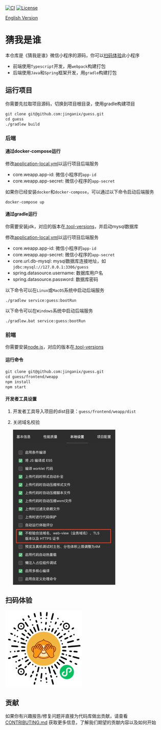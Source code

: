 [![CI](https://github.com/jinganix/guess/actions/workflows/ci.yml/badge.svg)](https://github.com/jinganix/guess/actions/workflows/ci.yml)
[![License](http://img.shields.io/:license-apache-brightgreen.svg)](http://www.apache.org/licenses/LICENSE-2.0.html)

[English Version](README.en.md)

# 猜我是谁

本仓库是《猜我是谁》微信小程序的源码，你可以[扫码体验](#qr-code)此小程序

- 前端使用`Typescript`开发，用`webpack`构建打包
- 后端使用`Java`和`Spring`框架开发，用`gradle`构建打包

## 运行项目

你需要先拉取项目源码，切换到项目根目录，使用gradle构建项目

```shell
git clone git@github.com:jinganix/guess.git
cd guess
./gradlew build
```

### 后端

#### 通过docker-compose运行

修改[application-local.yml](service/guess/src/main/resources/application-local.yml)以运行项目后端服务

- core.weapp.app-id: 微信小程序的`app-id`
- core.weapp.app-secret: 微信小程序的`app-secret`

如果你已经安装`docker`和`docker-compose`，可以通过以下命令启动后端服务

```shell
docker-compose up
```

#### 通过gradle运行

你需要安装jdk，对应的版本在[.tool-versions](.tool-versions)，并启动mysql数据库

修改[application-local.yml](service/guess/src/main/resources/application-local.yml)以运行项目后端服务

- core.weapp.app-id: 微信小程序的`app-id`
- core.weapp.app-secret: 微信小程序的`app-secret`
- core.url.db-mysql: mysql数据库连接地址，如`jdbc:mysql://127.0.0.1:3306/guess`
- spring.datasource.username: 数据库用户名
- spring.datasource.password: 数据库密码

以下命令可以在`Linux`或`MacOS`系统中启动后端服务

```shell
./gradlew service:guess:bootRun
```

以下命令可以在`Windows`系统中启动后端服务

```shell
./gradlew.bat service:guess:bootRun
```

### 前端

你需要安装[node.js](https://nodejs.org/en)，对应的版本在[.tool-versions](.tool-versions)

#### 运行命令

```shell
git clone git@github.com:jinganix/guess.git
cd guess/frontend/weapp
npm install
npm start
```

#### 开发者工具设置

1. 开发者工具导入项目的dist目录：`guess/frontend/weapp/dist`
2. 关闭域名校验

   <img src="docs/devtools.setting.png" alt="Image" width="320" height="484">

## <a id="qr-code"></a>扫码体验

<img src="docs/qrcode.jpg" alt="Image" width="240" height="240">

## 贡献

如果你有兴趣报告/修复问题并直接为代码库做出贡献，请查看 [CONTRIBUTING.md](CONTRIBUTING.md) 获取更多信息，了解我们期望的贡献内容以及如何开始
